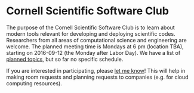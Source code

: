 # Cornell Scientific Software Club

The purpose of the Cornell Scientific Software Club is to learn about
modern tools relevant for developing and deploying scientific codes.
Researchers from all areas of computational science and engineering
are welcome.  The planned meeting time is Mondays at 6 pm (location TBA),
starting on 2016-09-12 (the Monday after Labor Day).  We have a list of
[planned topics](notes/plan.md), but so far no specific schedule.

If you are interested in participating, please [let me know](mailto:bindel@cs.cornell.edu)!  This will help in making room
requests and planning requests to companies (e.g. for cloud computing
resources).
